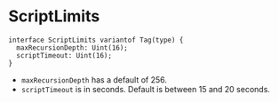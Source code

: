 # ScriptLimits

```
interface ScriptLimits variantof Tag(type) {
  maxRecursionDepth: Uint(16);
  scriptTimeout: Uint(16);
}
```

- `maxRecursionDepth` has a default of 256.
- `scriptTimeout` is in seconds. Default is between 15 and 20 seconds.
